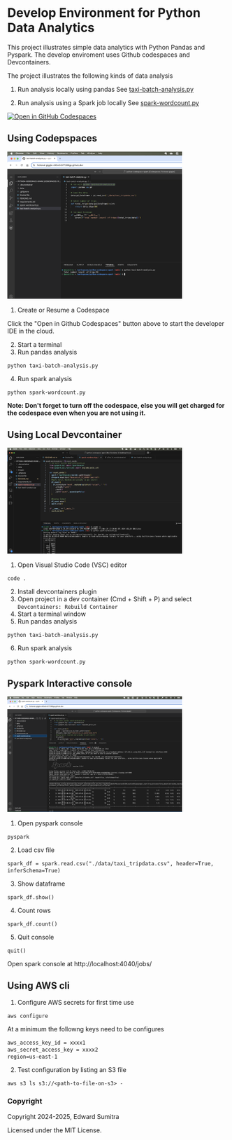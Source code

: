 # Develop Environment for Python Data Analytics
This project illustrates simple data analytics with Python Pandas and Pyspark. The develop enviroment uses Github codespaces and Devcontainers.

The project illustrates the following kinds of data analysis
1. Run analysis locally using pandas
See [taxi-batch-analysis.py](taxi-batch-analysis.py)

2. Run analysis using a Spark job locally
See [spark-wordcount.py](spark-wordcount.py)

[![Open in GitHub Codespaces](https://github.com/codespaces/badge.svg)](https://codespaces.new/esumitra/python-codespace-spark?quickstart=1)


## Using Codepspaces

[<img src="./images/codespaces-pandas.png" width="400"/>](./images/codespaces-pandas.png)

1. Create or Resume a Codespace

Click the "Open in Github Codespaces" button above to start the developer IDE in the cloud.

2. Start a terminal
3. Run pandas analysis
```
python taxi-batch-analysis.py
```
4. Run spark analysis
```
python spark-wordcount.py
```

**Note: Don't forget to turn off the codespace, else you will get charged for the codespace even when you are not using it.**

## Using Local Devcontainer

[<img src="./images/devcontainer-local.png" width="400"/>](./images/devcontainer-local.png)

1. Open Visual Studio Code (VSC) editor
```
code .
```
2. Install devcontainers plugin
3. Open project in a dev container
(Cmd + Shift + P) and select `Devcontainers: Rebuild Container`
4. Start a terminal window
5. Run pandas analysis
```
python taxi-batch-analysis.py
```
6. Run spark analysis
```
python spark-wordcount.py
```

## Pyspark Interactive console

[<img src="./images/codespaces-pyspark.png" width="400"/>](./images/codespaces-pyspark.png)

1. Open pyspark console
```
pyspark
```
2. Load csv file
```
spark_df = spark.read.csv("./data/taxi_tripdata.csv", header=True, inferSchema=True)
```
3. Show dataframe
```
spark_df.show()
```
4. Count rows
```
spark_df.count()
```
5. Quit console
```
quit()
```

Open spark console at http://localhost:4040/jobs/

## Using AWS cli

1. Configure AWS secrets for first time use
```
aws configure
```
At a minimum the followng keys need to be configures
```
aws_access_key_id = xxxx1
aws_secret_access_key = xxxx2
region=us-east-1
```

2. Test configuration by listing an S3 file
```
aws s3 ls s3://<path-to-file-on-s3> -
```
### Copyright
Copyright 2024-2025, Edward Sumitra

Licensed under the MIT License.
